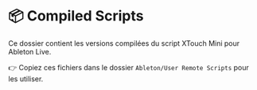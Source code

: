 # 📦 Compiled Scripts

Ce dossier contient les versions compilées du script XTouch Mini pour Ableton Live.

👉 Copiez ces fichiers dans le dossier `Ableton/User Remote Scripts` pour les utiliser.
